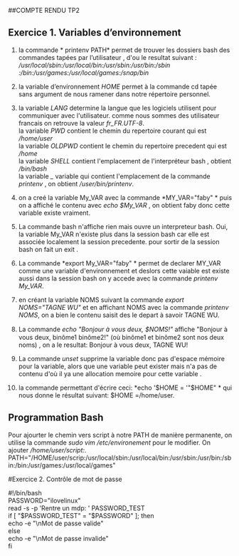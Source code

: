 ##COMPTE RENDU  TP2

## Exercice 1. Variables d’environnement 

1.  la commande  * printenv PATH*  permet  de trouver  les dossiers bash des commandes tapées par l’utilisateur , d'ou le resultat suivant : <br>
 */usr/local/sbin:/usr/local/bin:/usr/sbin:/usr/bin:/sbin :/bin:/usr/games:/usr/local/games:/snap/bin*
   
2. la variable  d’environnement *HOME* permet à la commande cd tapée sans argument de nous ramener dans notre répertoire personnel.

3. la variable *LANG*  determine la langue  que  les logiciels utilisent pour  communiquer  avec l'utilisateur. comme nous sommes  des utilisateur francais  on retrouve  la valeur *fr_FR.UTF-8*. <br>
la variable *PWD*  contient le chemin du repertoire  courant qui est */home/user* <br>
la variable *OLDPWD*  contient le chemin  du repertoire precedent qui est */home* <br>
la variable *SHELL* contient  l'emplacement de l'interpréteur bash , obtient */bin/bash* <br>
la variable *_*  variable qui contient l'emplacement de la commande *printenv* , on obtient */user/bin/printenv*.

4. on a creé la variable My_VAR avec la commande *MY_VAR="faby" * puis on a affiché le contenu avec *echo $My_VAR* , on obtient faby donc cette variable existe vraiment.

5. La commande bash n'affiche rien mais ouvre un interpreteur bash.
Oui, la variable My_VAR n'existe plus dans la session bash car elle est associée localement la session precedente. pour sortir de la session bash on fait un exit .

6. La commande *export My_VAR="faby" * permet de declarer MY_VAR comme une variable d'environnement et deslors cette vaiable est existe aussi dans la session  bash  on  y accede avec la  commande *printenv My_VAR*.

7. en créant la variable NOMS suivant la commande *export NOMS="TAGNE WU"* et en affichant NOMS avec la commande *printenv NOMS*, on a bien le contenu saisit des le depart à savoir  TAGNE WU.

8. La commande *echo "Bonjour à vous deux, $NOMS!"*  aﬀiche "Bonjour à vous deux, binôme1 binôme2!" (où binôme1 et binôme2 sont nos deux noms) , on a le resultat: Bonjour à vous deux, TAGNE WU!

9. La commande *unset* supprime la variable donc pas d'espace mémoire pour la variable, alors que une variable peut exister mais n'a pas de contenu d'où il ya une allocation memoire  pour cette variable .

10. la commande permettant d'écrire ceci: *echo '$HOME = '"$HOME" * qui nous donne le résultat suivant: $HOME =/home/user.

## Programmation Bash

Pour ajourter le chemin vers script à notre PATH de manière permanente, on utilise la commande *sudo vim /etc/environement* pour le modifier. On ajouter */home/user/script:*. <br>
PATH="/HOME/user/scrip:/usr/local/sbin:/usr/local/bin:/usr/sbin:/usr/bin:/sbin:/bin:/usr/games:/usr/local/games"

#Exercice 2. Contrôle de mot de passe

<html>#!/bin/bash <br>

<html>PASSWORD="ilovelinux" <br>
<html>read -s -p 'Rentre un mdp: ' PASSWORD_TEST <br>
<html>if [ "$PASSWORD_TEST" = "$PASSWORD" ]; then <br>
<html>    echo -e "\nMot de passe valide" <br>
<html>else <br>
<html>    echo -e "\nMot de passe invalide" <br>
<html>fi <br>




